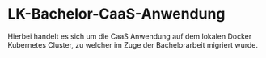 # LK-Bachelor-CaaS-Anwendung

Hierbei handelt es sich um die CaaS Anwendung auf dem lokalen Docker Kubernetes Cluster, zu welcher im Zuge der Bachelorarbeit migriert wurde.
